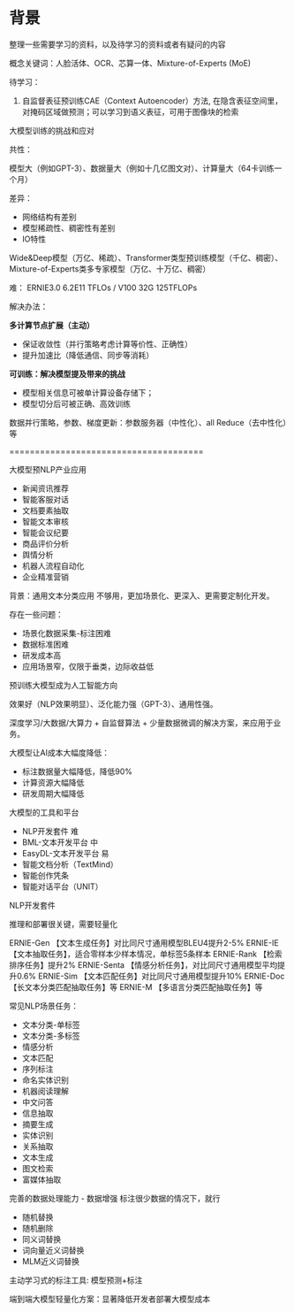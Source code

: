 # 背景

整理一些需要学习的资料，以及待学习的资料或者有疑问的内容

概念关键词：人脸活体、OCR、芯算一体、Mixture-of-Experts (MoE)

待学习：

1. 自监督表征预训练CAE（Context Autoencoder）方法, 在隐含表征空间里，对掩码区域做预测；可以学习到语义表征，可用于图像块的检索

大模型训练的挑战和应对

共性：

模型大（例如GPT-3）、数据量大（例如十几亿图文对）、计算量大（64卡训练一个月）

差异：

- 网络结构有差别
- 模型稀疏性、稠密性有差别
- IO特性

Wide&Deep模型（万亿、稀疏）、Transformer类型预训练模型（千亿、稠密）、Mixture-of-Experts类多专家模型（万亿、十万亿、稠密）


难： ERNIE3.0 6.2E11 TFLOs / V100 32G 125TFLOPs

解决办法：


**多计算节点扩展（主动）**

- 保证收敛性（并行策略考虑计算等价性、正确性）
- 提升加速比（降低通信、同步等消耗）

**可训练：解决模型提及带来的挑战**
- 模型相关信息可被单计算设备存储下；
- 模型切分后可被正确、高效训练


数据并行策略，参数、梯度更新：参数服务器（中性化）、all Reduce（去中性化）等




======================================

大模型预NLP产业应用

- 新闻资讯推荐
- 智能客服对话
- 文档要素抽取 
- 智能文本审核
- 智能会议纪要
- 商品评价分析
- 舆情分析
- 机器人流程自动化
- 企业精准营销


背景：通用文本分类应用 不够用，更加场景化、更深入、更需要定制化开发。

存在一些问题：

- 场景化数据采集-标注困难
- 数据标准困难
- 研发成本高
- 应用场景窄，仅限于垂类，边际收益低


预训练大模型成为人工智能方向


效果好（NLP效果明显）、泛化能力强（GPT-3）、通用性强。

深度学习/大数据/大算力 + 自监督算法 + 少量数据微调的解决方案，来应用于业务。

大模型让AI成本大幅度降低：
- 标注数据量大幅降低，降低90%
- 计算资源大幅降低
- 研发周期大幅降低


大模型的工具和平台

- NLP开发套件 难
- BML-文本开发平台 中
- EasyDL-文本开发平台 易
- 智能文档分析（TextMind）
- 智能创作凭条
- 智能对话平台（UNIT）


NLP开发套件

推理和部署很关键，需要轻量化

ERNIE-Gen 【文本生成任务】对比同尺寸通用模型BLEU4提升2-5%
ERNIE-IE  【文本抽取任务】，适合零样本少样本情况，单标签5条样本
ERNIE-Rank 【检索排序任务】提升2%
ERNIE-Senta 【情感分析任务】，对比同尺寸通用模型平均提升0.6%
ERNIE-Sim 【文本匹配任务】对比同尺寸通用模型提升10%
ERNIE-Doc 【长文本分类匹配抽取任务】等
ERNIE-M 【多语言分类匹配抽取任务】等

常见NLP场景任务：
- 文本分类-单标签
- 文本分类-多标签
- 情感分析
- 文本匹配
- 序列标注
- 命名实体识别
- 机器阅读理解
- 中文问答
- 信息抽取
- 摘要生成
- 实体识别
- 关系抽取
- 文本生成
- 图文检索
- 富媒体抽取


完善的数据处理能力 - 数据增强 标注很少数据的情况下，就行
- 随机替换
- 随机删除
- 同义词替换
- 词向量近义词替换
- MLM近义词替换

主动学习式的标注工具: 模型预测+标注


端到端大模型轻量化方案：显著降低开发者部署大模型成本